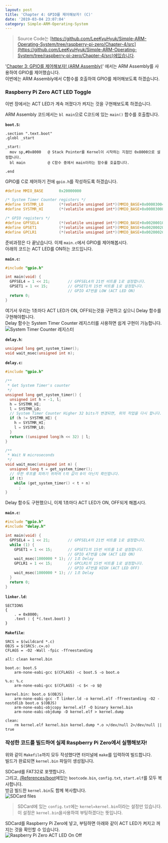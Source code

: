 ```yaml
---
layout: post
title: 'Chapter 4: GPIO를 제어해보자! (C)'
date: '2019-03-04 23:07:04'
category: Simple-ARM-Operating-System
---
```


> Source Code는 [https://github.com/LeeKyuHyuk/Simple-ARM-Operating-System/tree/raspberry-pi-zero/Chapter-4/src](https://github.com/LeeKyuHyuk/Simple-ARM-Operating-System/tree/raspberry-pi-zero/Chapter-4/src)에있습니다.

'[Chapter 3: GPIO를 제어해보자! (ARM Assembly)](/article/simple-arm-operating-system/2019/03/04/Simple-ARM-Operating-System-Chapter-3)' 에서는 ARM Assembly를 사용하여 GPIO를 제어했습니다.  
이번에는 ARM Assembly에서 C함수를 호출하여 GPIO를 제어해보도록 하겠습니다.

### Raspberry Pi Zero ACT LED Toggle

이번 장에서는 ACT LED가 계속 꺼졌다가 켜지는 것을 구현해보도록 하겠습니다.

ARM Assembly 코드에서는 `bl main`으로 C코드에 있는 `main()` 함수를 호출합니다.

**`boot.S`:**

```assembly
.section ".text.boot"
.globl _start

_start:
  mov sp,#0x8000   @ Stack Pointer를 Kernel이 시작하는 지점인 0x8000으로 설정합니다.
  bl main          @ C함수 중에서 main이라는 함수를 호출합니다.

.end
```

GPIO를 C로 제어하기 전에 `gpio.h`를 작성하도록 하겠습니다.

```c
#define MMIO_BASE       0x20000000

/* System Timer Counter registers */
#define SYSTMR_LO       (*(volatile unsigned int*)(MMIO_BASE+0x00003004))
#define SYSTMR_HI       (*(volatile unsigned int*)(MMIO_BASE+0x00003008))

/* GPIO registers */
#define GPFSEL4         (*(volatile unsigned int*)(MMIO_BASE+0x00200010))
#define GPSET1          (*(volatile unsigned int*)(MMIO_BASE+0x00200020))
#define GPCLR1          (*(volatile unsigned int*)(MMIO_BASE+0x0020002C))
```

준비과정은 다 끝났습니다. 이제 `main.c`에서 GPIO를 제어해봅시다.  
아래의 코드는 ACT LED를 ON하는 코드입니다.

**`main.c`:**

```c
#include "gpio.h"

int main(void) {
  GPFSEL4 = 1 << 21;        // GPFSEL4의 21번 비트를 1로 설정합니다.
  GPSET1 = 1 << 15;         // GPSET1의 15번 비트를 1로 설정합니다.
                            // GPIO 47번을 LOW (ACT LED ON)
  return 0;
}
```

여기서 우리는 1초마다 ACT LED가 ON, OFF되는것을 구현하고 싶으니 Delay 함수를 구현해야합니다.  
Delay 함수는 System Timer Counter 레지스터를 사용하면 쉽게 구현이 가능합니다. ![System Timer Counter 레지스터](/assets/image/2019-03-04-Simple-ARM-Operating-System-Chapter-4/2019-03-04-Simple-ARM-Operating-System-Chapter-4_1.png)

**`delay.h`:**

```c
unsigned long get_system_timer();
void wait_msec(unsigned int n);
```

**`delay.c`:**

```c
#include "gpio.h"

/**
 * Get System Timer's counter
 */
unsigned long get_system_timer() {
  unsigned int h = -1, l;
  h = SYSTMR_HI;
  l = SYSTMR_LO;
  // System Timer Counter Higher 32 bits가 변경되면, 위의 작업을 다시 합니다.
  if (h != SYSTMR_HI) {
    h = SYSTMR_HI;
    l = SYSTMR_LO;
  }
  return ((unsigned long)h << 32) | l;
}

/**
 * Wait N microseconds
 */
void wait_msec(unsigned int n) {
  unsigned long t = get_system_timer();
  // 무한 루프를 피하기 위하여 t의 값이 0이 아닌지 확인합니다.
  if (t)
    while (get_system_timer() < t + n)
      ;
}
```

Delay 함수도 구현했으니, 이제 1초마다 ACT LED가 ON, OFF되게 해봅시다.

**`main.c`:**

```c
#include "gpio.h"
#include "delay.h"

int main(void) {
  GPFSEL4 = 1 << 21;        // GPFSEL4의 21번 비트를 1로 설정합니다.
  while (1) {
    GPSET1 = 1 << 15;       // GPSET1의 15번 비트를 1로 설정합니다.
                            // GPIO 47번을 LOW (ACT LED ON)
    wait_msec(1000000 * 1); // 1초 Delay
    GPCLR1 = 1 << 15;       // GPCLR1의 15번 비트를 1로 설정합니다.
                            // GPIO 47번을 HIGH (ACT LED OFF)
    wait_msec(1000000 * 1); // 1초 Delay
  }
  return 0;
}
```

**`linker.ld`:**

```
SECTIONS
{
    . = 0x8000;
    .text : { *(.text.boot) }
}
```

**`Makefile`:**

```
SRCS = $(wildcard *.c)
OBJS = $(SRCS:.c=.o)
CFLAGS = -O2 -Wall -fpic -ffreestanding

all: clean kernel.bin

boot.o: boot.S
	arm-none-eabi-gcc $(CFLAGS) -c boot.S -o boot.o

%.o: %.c
	arm-none-eabi-gcc $(CFLAGS) -c $< -o $@

kernel.bin: boot.o $(OBJS)
	arm-none-eabi-gcc -T linker.ld -o kernel.elf -ffreestanding -O2 -nostdlib boot.o $(OBJS)
	arm-none-eabi-objcopy kernel.elf -O binary kernel.bin
	arm-none-eabi-objdump -D kernel.elf > kernel.dump

clean:
	rm kernel.elf kernel.bin kernel.dump *.o >/dev/null 2>/dev/null || true
```

### 작성한 코드를 빌드하여 실제 Raspberry Pi Zero에서 실행해보자!

위와 같이 `Makefile`까지 모두 작성했다면 터미널에 `make`를 입력하여 빌드합니다.  
빌드가 완료되면 `kernel.bin` 파일이 생성됩니다.

SDCard를 FAT32로 포맷합니다.  
그리고, [/References/boot](https://github.com/LeeKyuHyuk/Simple-ARM-Operating-System/tree/raspberry-pi-zero/References/boot)에있는 `bootcode.bin`, `config.txt`, `start.elf`를 모두 복사합니다.  
방금 빌드한 `kernel.bin`도 함께 복사합니다.  
![SDCard files](/assets/image/2019-03-04-Simple-ARM-Operating-System-Chapter-4/2019-03-04-Simple-ARM-Operating-System-Chapter-4_2.png)

> SDCard에 있는 `config.txt`에는 `kernel=kernel.bin`이라는 설정만 있습니다. 이 설정은 `kernel.bin`을사용하여 부팅하겠다는 뜻입니다.

SDCard를 Raspberry Pi Zero에 넣고, 부팅하면 아래와 같이 ACT LED가 켜지고 꺼지는 것을 확인할 수 있습니다.  
![Raspberry Pi Zero ACT LED On Off](/assets/image/2019-03-04-Simple-ARM-Operating-System-Chapter-4/2019-03-04-Simple-ARM-Operating-System-Chapter-4_3.gif)
